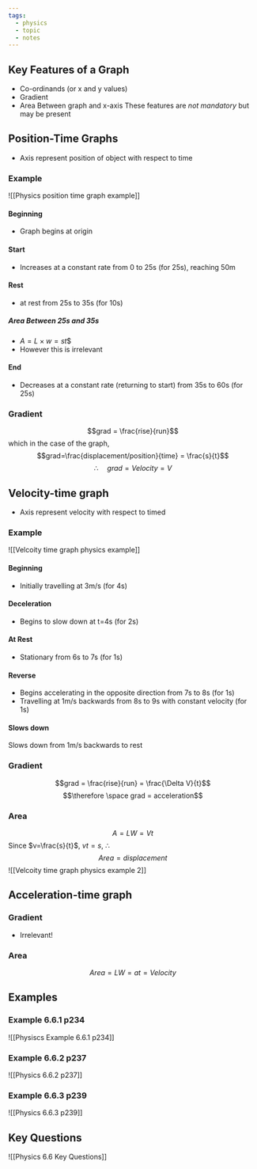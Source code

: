 ```yaml
---
tags:
  - physics
  - topic
  - notes
---
```


## Key Features of a Graph 
- Co-ordinands (or x and y values)
- Gradient
- Area Between graph and x-axis
These features are *not mandatory* but may be present

## Position-Time Graphs
- Axis represent position of object with respect to time
### Example
![[Physics position time graph example]]

#### Beginning
- Graph begins at origin
#### Start
- Increases at a constant rate from 0 to 25s (for 25s), reaching 50m
#### Rest
- at rest from 25s to 35s  (for 10s)
##### Area Between 25s and 35s
- $A=L \times w = st$$ 
- However this is irrelevant
#### End
- Decreases at a constant rate (returning to start) from 35s to 60s (for 25s)

### Gradient
$$grad = \frac{rise}{run}$$
which in the case of the graph,
$$grad=\frac{displacement/position}{time} = \frac{s}{t}$$
$$\therefore \:\;\;\;\; grad=Velocity=V$$
## Velocity-time graph
- Axis represent velocity with respect to timed
### Example
![[Velcoity time graph physics example]]
#### Beginning
- Initially travelling at 3m/s (for 4s)
#### Deceleration
- Begins to slow down at t=4s (for 2s)
#### At Rest
- Stationary from 6s to 7s  (for 1s)

#### Reverse
- Begins accelerating in the opposite direction from 7s to 8s (for 1s)
- Travelling at 1m/s backwards from 8s to 9s with constant velocity (for 1s)
#### Slows down
Slows down from 1m/s backwards to rest


### Gradient

$$grad = \frac{rise}{run} = \frac{\Delta V}{t}$$
$$\therefore \space grad = acceleration$$

### Area
$$A=LW=Vt$$
Since $v=\frac{s}{t}$, $vt=s$, $\therefore$ 
$$ Area=displacement $$ ![[Velcoity time graph physics example 2]]


## Acceleration-time graph

### Gradient
- Irrelevant!

### Area
$$Area = LW = at = Velocity$$

## Examples
### Example 6.6.1 p234
![[Physiscs Example 6.6.1 p234]]

### Example 6.6.2 p237
![[Physics 6.6.2 p237]]

###  Example 6.6.3 p239
![[Physics 6.6.3 p239]]


## Key Questions
![[Physics 6.6 Key Questions]]